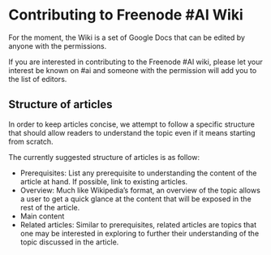 # <a id="h.8ta6vj72nywb" name="h.8ta6vj72nywb"></a>Contributing to Freenode #AI Wiki

For the moment, the Wiki is a set of Google Docs that can be edited by anyone with the permissions.

If you are interested in contributing to the Freenode #AI wiki, please let your interest be known on #ai and someone with the permission will add you to the list of editors.

## <a id="h.vt7xl9xpkgu9" name="h.vt7xl9xpkgu9"></a>Structure of articles

In order to keep articles concise, we attempt to follow a specific structure that should allow readers to understand the topic even if it means starting from scratch.

The currently suggested structure of articles is as follow:

- Prerequisites: List any prerequisite to understanding the content of the article at hand. If possible, link to existing articles.
- Overview: Much like Wikipedia’s format, an overview of the topic allows a user to get a quick glance at the content that will be exposed in the rest of the article.
- Main content
- Related articles: Similar to prerequisites, related articles are topics that one may be interested in exploring to further their understanding of the topic discussed in the article.